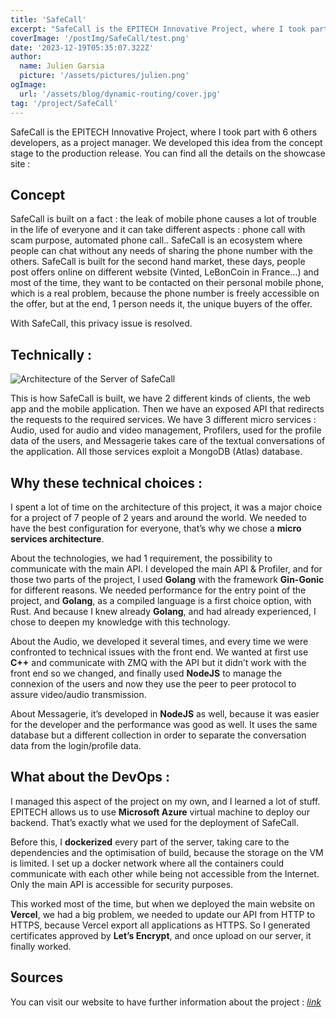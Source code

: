 ```yaml
---
title: 'SafeCall'
excerpt: "SafeCall is the EPITECH Innovative Project, where I took part with 6 others developers, as a project manager. We developed this idea from the concept stage to the production release"
coverImage: '/postImg/SafeCall/test.png'
date: '2023-12-19T05:35:07.322Z'
author:
  name: Julien Garsia
  picture: '/assets/pictures/julien.png'
ogImage:
  url: '/assets/blog/dynamic-routing/cover.jpg'
tag: '/project/SafeCall'
---
```


SafeCall is the EPITECH Innovative Project, where I took part with 6 others developers, as a project manager. We developed this idea from the concept stage to the production release. You can find all the details on the showcase site : <link>

## Concept

SafeCall is built on a fact : the leak of mobile phone causes a lot of trouble in the life of everyone and it can take different aspects : phone call with scam purpose, automated phone call..
SafeCall is an ecosystem where people can chat without any needs of sharing the phone number with the others. SafeCall is built for the second hand market, these days, people post offers online on different website (Vinted, LeBonCoin in France…) and most of the time, they want to be contacted on their personal mobile phone, which is a real problem, because the phone number is freely accessible on the offer, but at the end, 1 person needs it, the unique buyers of the offer.

With SafeCall, this privacy issue is resolved.

## Technically :
![Architecture of the Server of SafeCall](/postImg/SafeCall/archi.png)

This is how SafeCall is built, we have 2 different kinds of clients, the web app and the mobile application. Then we have an exposed API that redirects the requests to the required services. We have 3 different micro services : Audio, used for audio and video management, Profilers, used for the profile data of the users, and Messagerie takes care of the textual conversations of the application. All those services exploit a MongoDB (Atlas) database.


## Why these technical choices :

I spent a lot of time on the architecture of this project, it was a major choice for a project of 7 people of 2 years and around the world. We needed to have the best configuration for everyone, that’s why we chose a **micro services architecture**.

About the technologies, we had 1 requirement, the possibility to communicate with the main API. I developed the main API & Profiler, and for those two parts of the project, I used **Golang** with the framework **Gin-Gonic** for different reasons. We needed performance for the entry point of the project, and **Golang**, as a compiled language is a first choice option, with Rust. And because I knew already **Golang**, and had already experienced, I chose to deepen my knowledge with this technology. 

About the Audio, we developed it several times, and every time we were confronted to technical issues with the front end. We wanted at first use **C++** and communicate with ZMQ with the API but it didn’t work with the front end so we changed, and finally used **NodeJS** to manage the connexion of the users and now they use the peer to peer protocol to assure video/audio transmission.

About Messagerie, it’s developed in **NodeJS** as well, because it was easier for the developer and the performance was good as well. It uses the same database but a different collection in order to separate the conversation data from the login/profile data.

## What about the DevOps :

I managed this aspect of the project on my own, and I learned a lot of stuff. EPITECH allows us to use **Microsoft Azure** virtual machine to deploy our backend. That’s exactly what we used for the deployment of SafeCall.

Before this, I **dockerized** every part of the server, taking care to the dependencies and the optimisation of build, because the storage on the VM is limited. I set up a docker network where all the containers could communicate with each other while being not accessible from the Internet. Only the main API is accessible for security purposes.

This worked most of the time, but when we deployed the main website on **Vercel**, we had a big problem, we needed to update our API from HTTP to HTTPS, because Vercel export all applications as HTTPS. So I generated certificates approved by **Let’s Encrypt**, and once upload on our server, it finally worked.


## Sources

You can visit our website to have further information about the project : *[link](https://eip.epitech.eu/2024/safecall/)*
